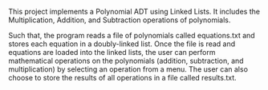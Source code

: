 This project implements a Polynomial ADT using Linked Lists. 
 It includes the Multiplication, Addition, and Subtraction operations of polynomials.
 
Such that, the program reads a file of polynomials called equations.txt and stores each equation in a doubly-linked list.
 Once the file is read and equations are loaded into the linked lists, the user can perform mathematical operations on the polynomials 
 (addition, subtraction, and multiplication) by selecting an operation from a menu.
  The user can also choose to store the results of all operations in a file called results.txt.
